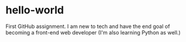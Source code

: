 # hello-world
First GitHub assignment. 
I am new to tech and have the end goal of becoming a front-end web developer (I'm also learning Python as well.)
